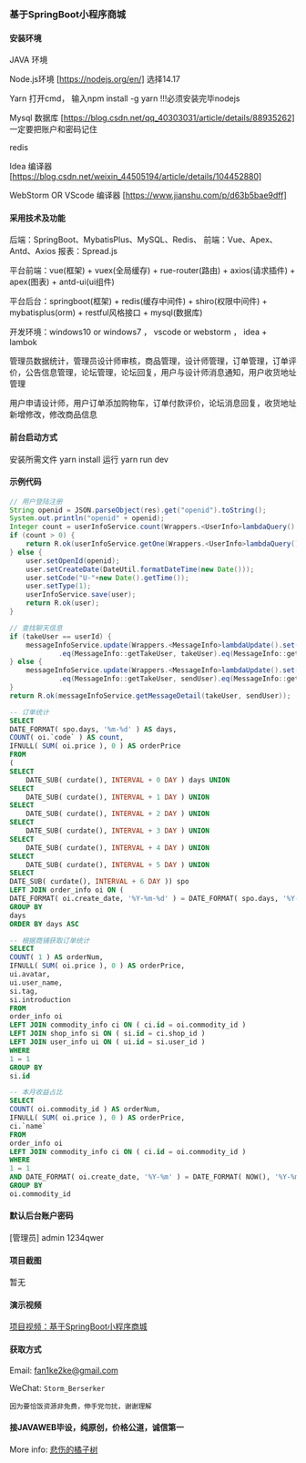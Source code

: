 ### 基于SpringBoot小程序商城

#### 安装环境

JAVA 环境 

Node.js环境 [https://nodejs.org/en/] 选择14.17

Yarn 打开cmd， 输入npm install -g yarn !!!必须安装完毕nodejs

Mysql 数据库 [https://blog.csdn.net/qq_40303031/article/details/88935262] 一定要把账户和密码记住

redis

Idea 编译器 [https://blog.csdn.net/weixin_44505194/article/details/104452880]

WebStorm OR VScode 编译器 [https://www.jianshu.com/p/d63b5bae9dff]

#### 采用技术及功能

后端：SpringBoot、MybatisPlus、MySQL、Redis、
前端：Vue、Apex、Antd、Axios
报表：Spread.js

平台前端：vue(框架) + vuex(全局缓存) + rue-router(路由) + axios(请求插件) + apex(图表)  + antd-ui(ui组件)

平台后台：springboot(框架) + redis(缓存中间件) + shiro(权限中间件) + mybatisplus(orm) + restful风格接口 + mysql(数据库)

开发环境：windows10 or windows7 ， vscode or webstorm ， idea + lambok

管理员数据统计，管理员设计师审核，商品管理，设计师管理，订单管理，订单评价，公告信息管理，论坛管理，论坛回复，用户与设计师消息通知，用户收货地址管理

用户申请设计师，用户订单添加购物车，订单付款评价，论坛消息回复，收货地址新增修改，修改商品信息

#### 前台启动方式
安装所需文件 yarn install 
运行 yarn run dev

#### 示例代码

``` java
// 用户登陆注册
String openid = JSON.parseObject(res).get("openid").toString();
System.out.println("openid" + openid);
Integer count = userInfoService.count(Wrappers.<UserInfo>lambdaQuery().eq(UserInfo::getOpenId, openid));
if (count > 0) {
    return R.ok(userInfoService.getOne(Wrappers.<UserInfo>lambdaQuery().eq(UserInfo::getOpenId, openid)));
} else {
    user.setOpenId(openid);
    user.setCreateDate(DateUtil.formatDateTime(new Date()));
    user.setCode("U-"+new Date().getTime());
    user.setType(1);
    userInfoService.save(user);
    return R.ok(user);
}
```

``` java
// 查找聊天信息
if (takeUser == userId) {
    messageInfoService.update(Wrappers.<MessageInfo>lambdaUpdate().set(MessageInfo::getTaskStatus, 1)
            .eq(MessageInfo::getTakeUser, takeUser).eq(MessageInfo::getSendUser, sendUser));
} else {
    messageInfoService.update(Wrappers.<MessageInfo>lambdaUpdate().set(MessageInfo::getTaskStatus, 1)
            .eq(MessageInfo::getTakeUser, sendUser).eq(MessageInfo::getSendUser, takeUser));
}
return R.ok(messageInfoService.getMessageDetail(takeUser, sendUser));
```

``` sql
-- 订单统计
SELECT
DATE_FORMAT( spo.days, '%m-%d' ) AS days,
COUNT( oi.`code` ) AS count,
IFNULL( SUM( oi.price ), 0 ) AS orderPrice
FROM
(
SELECT
    DATE_SUB( curdate(), INTERVAL + 0 DAY ) days UNION
SELECT
    DATE_SUB( curdate(), INTERVAL + 1 DAY ) UNION
SELECT
    DATE_SUB( curdate(), INTERVAL + 2 DAY ) UNION
SELECT
    DATE_SUB( curdate(), INTERVAL + 3 DAY ) UNION
SELECT
    DATE_SUB( curdate(), INTERVAL + 4 DAY ) UNION
SELECT
    DATE_SUB( curdate(), INTERVAL + 5 DAY ) UNION
SELECT
DATE_SUB( curdate(), INTERVAL + 6 DAY )) spo
LEFT JOIN order_info oi ON (
DATE_FORMAT( oi.create_date, '%Y-%m-%d' ) = DATE_FORMAT( spo.days, '%Y-%m-%d' ))
GROUP BY
days
ORDER BY days ASC
```

``` sql
-- 根据商铺获取订单统计
SELECT
COUNT( 1 ) AS orderNum,
IFNULL( SUM( oi.price ), 0 ) AS orderPrice,
ui.avatar,
ui.user_name,
si.tag,
si.introduction
FROM
order_info oi
LEFT JOIN commodity_info ci ON ( ci.id = oi.commodity_id )
LEFT JOIN shop_info si ON ( si.id = ci.shop_id )
LEFT JOIN user_info ui ON ( ui.id = si.user_id )
WHERE
1 = 1
GROUP BY
si.id
```


``` sql
-- 本月收益占比
SELECT
COUNT( oi.commodity_id ) AS orderNum,
IFNULL( SUM( oi.price ), 0 ) AS orderPrice,
ci.`name`
FROM
order_info oi
LEFT JOIN commodity_info ci ON ( ci.id = oi.commodity_id )
WHERE
1 = 1
AND DATE_FORMAT( oi.create_date, '%Y-%m' ) = DATE_FORMAT( NOW(), '%Y-%m' )
GROUP BY
oi.commodity_id
```

#### 默认后台账户密码
[管理员]
admin
1234qwer

#### 项目截图

暂无


#### 演示视频

[项目视频：基于SpringBoot小程序商城](https://www.bilibili.com/video/BV1dP4y1N7wp/)

#### 获取方式

Email: fan1ke2ke@gmail.com

WeChat: `Storm_Berserker`

`因为要恰饭资源非免费，伸手党勿扰，谢谢理解`

#### 接JAVAWEB毕设，纯原创，价格公道，诚信第一

More info: [悲伤的橘子树](https://berserker287.github.io/)

